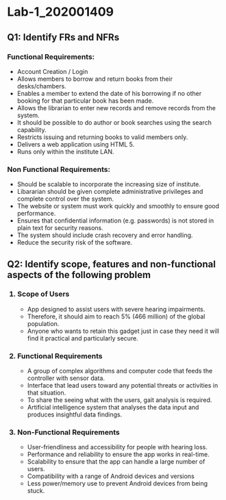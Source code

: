 # Lab-1_202001409

<section>
<h2> Q1: Identify FRs and NFRs </h2>

<h3> Functional Requirements: </h3>

<ul>
<li> Account Creation / Login </li> 

<li> Allows members to borrow and return books from their desks/chambers.</li>

<li> Enables a member to extend the date of his borrowing if no other booking for that particular book has been made.</li>

<li> Allows the librarian to enter new records and remove records from the system.</li>

<li> It should be possible to do author or book searches using the search capability. </li>

<li> Restricts issuing and returning books to valid members only.</li>

<li> Delivers a web application using HTML 5.</li>

<li> Runs only within the institute LAN.</li>
</ul>

<h3> Non Functional Requirements: </h3>
<ul>
<li> Should be scalable to incorporate the increasing size of institute.</li>

<li> Libararian should be given complete administrative privileges and complete control over the system.</li>

<li> The website or system must work quickly and smoothly to ensure good performance.</li>

<li> Ensures that confidential information (e.g. passwords) is not stored in plain text for security reasons.</li>

<li> The system should include crash recovery and error handling. </li>

<li> Reduce the security risk of the software. </li>

</section>


<section>
<h2> Q2: Identify scope, features and non-functional aspects of the following problem </h2>



<ol>

<h3> <li> Scope of Users </li> </h3>
<ul>

<li> App designed to assist users with severe hearing impairments.</li>

<li> Therefore, it should aim to reach 5% (466 million) of the global population.</li>

<li> Anyone who wants to retain this gadget just in case they need it will find it practical and particularly secure.</li>

</ul>


<h3> <li> Functional Requirements </li> </h3>

<ul> 
<li> A group of complex algorithms and computer code that feeds the controller with sensor data.</li>

<li> Interface that lead users toward any potential threats or activities in that situation.</li>

<li> To share the seeing what with the users, gait analysis is required.</li>

<li> Artificial intelligence system that analyses the data input and produces insightful data findings.</li>

</ul>

<h3> <li>Non-Functional Requirements</li></h3>
<ul>

<li> User-friendliness and accessibility for people with hearing loss. </li> 

<li> Performance and reliability to ensure the app works in real-time. </li>

<li> Scalability to ensure that the app can handle a large number of users.</li>

<li> Compatibility with a range of Android devices and versions </li>

<li> Less power/memory use to prevent Android devices from being stuck.</li>

</ul>
</ol>
</section>
